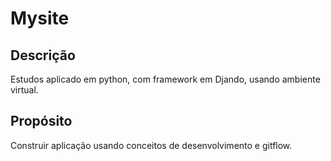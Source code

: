 # Mysite

## Descrição
Estudos aplicado em python, com framework em Djando, usando ambiente virtual.

## Propósito
Construir aplicação usando conceitos de desenvolvimento e gitflow.
